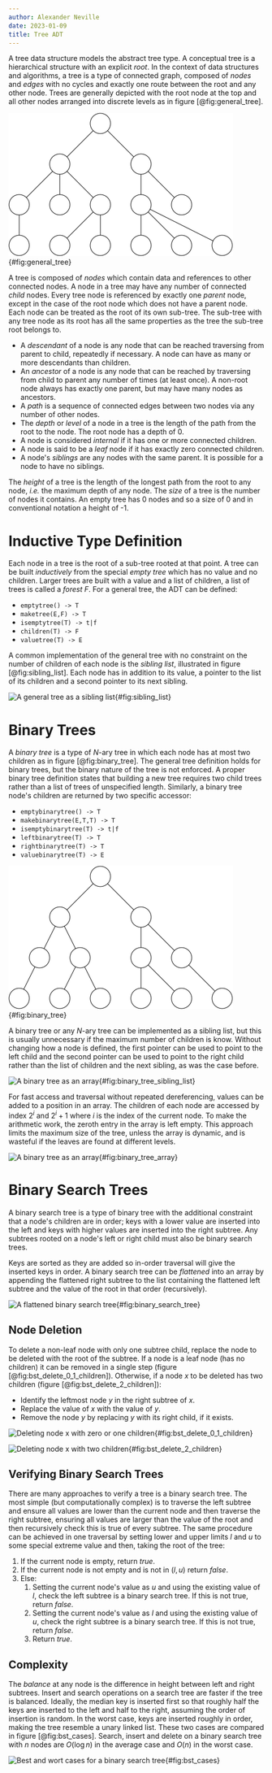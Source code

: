 ```yaml
---
author: Alexander Neville
date: 2023-01-09
title: Tree ADT
---
```


A tree data structure models the abstract tree type. A conceptual tree
is a hierarchical structure with an explicit _root_. In the context of
data structures and algorithms, a tree is a type of connected graph,
composed of _nodes_ and _edges_ with no cycles and exactly one route
between the root and any other node. Trees are generally depicted with
the root node at the top and all other nodes arranged into discrete
levels as in figure [@fig:general_tree].

![A general tree](../res/general_tree.svg){#fig:general_tree}

A tree is composed of _nodes_ which contain data and references to other
connected nodes. A node in a tree may have any number of connected
_child_ nodes. Every tree node is referenced by exactly one _parent_
node, except in the case of the root node which does not have a parent
node. Each node can be treated as the root of its own sub-tree. The
sub-tree with any tree node as its root has all the same properties as
the tree the sub-tree root belongs to.

- A _descendant_ of a node is any node that can be reached traversing
  from parent to child, repeatedly if necessary. A node can have as many
  or more descendants than children.
- An _ancestor_ of a node is any node that can be reached by traversing
  from child to parent any number of times (at least once). A non-root
  node always has exactly one parent, but may have many nodes as
  ancestors.
- A _path_ is a sequence of connected edges between two nodes via any
  number of other nodes.
- The _depth_ or _level_ of a node in a tree is the length of the path
  from the root to the node. The root node has a depth of 0.
- A node is considered _internal_ if it has one or more connected
  children.
- A node is said to be a _leaf_ node if it has exactly zero connected
  children.
- A node\'s _siblings_ are any nodes with the same parent. It is
  possible for a node to have no siblings.

The _height_ of a tree is the length of the longest path from the root
to any node, _i.e._ the maximum depth of any node. The _size_ of a tree
is the number of nodes it contains. An empty tree has 0 nodes and so a
size of 0 and in conventional notation a height of -1.

# Inductive Type Definition

Each node in a tree is the root of a sub-tree rooted at that point. A
tree can be built _inductively_ from the special _empty tree_ which has
no value and no children. Larger trees are built with a value and a list
of children, a list of trees is called a _forest_ $F$. For a general
tree, the ADT can be defined:

- `emptytree() -> T`
- `maketree(E,F) -> T`
- `isemptytree(T) -> t|f`
- `children(T) -> F`
- `valuetree(T) -> E`

A common implementation of the general tree with no constraint on the
number of children of each node is the _sibling list_, illustrated in
figure [@fig:sibling_list]. Each node has in addition to its value, a
pointer to the list of its children and a second pointer to its next
sibling.

![A general tree as a sibling
list](../res/sibling_list.svg){#fig:sibling_list}

# Binary Trees

A _binary tree_ is a type of _N_-ary tree in which each node has at most
two children as in figure [@fig:binary_tree]. The general tree
definition holds for binary trees, but the binary nature of the tree is
not enforced. A proper binary tree definition states that building a new
tree requires two child trees rather than a list of trees of unspecified
length. Similarly, a binary tree node\'s children are returned by two
specific accessor:

- `emptybinarytree() -> T`
- `makebinarytree(E,T,T) -> T`
- `isemptybinarytree(T) -> t|f`
- `leftbinarytree(T) -> T`
- `rightbinarytree(T) -> T`
- `valuebinarytree(T) -> E`

![A binary tree](../res/binary_tree.svg){#fig:binary_tree}

A binary tree or any _N_-ary tree can be implemented as a sibling list,
but this is usually unnecessary if the maximum number of children is
know. Without changing how a node is defined, the first pointer can be
used to point to the left child and the second pointer can be used to
point to the right child rather than the list of children and the next
sibling, as was the case before.

![A binary tree as an
array](../res/binary_tree_linked.svg){#fig:binary_tree_sibling_list}

For fast access and traversal without repeated dereferencing, values can
be added to a position in an array. The children of each node are
accessed by index $2^i$ and $2^i+1$ where $i$ is the index of the
current node. To make the arithmetic work, the zeroth entry in the array
is left empty. This approach limits the maximum size of the tree, unless
the array is dynamic, and is wasteful if the leaves are found at
different levels.

![A binary tree as an
array](../res/binary_tree_array.svg){#fig:binary_tree_array}

# Binary Search Trees

A binary search tree is a type of binary tree with the additional
constraint that a node\'s children are in order; keys with a lower value
are inserted into the left and keys with higher values are inserted into
the right subtree. Any subtrees rooted on a node\'s left or right child
must also be binary search trees.

Keys are sorted as they are added so in-order traversal will give the
inserted keys in order. A binary search tree can be _flattened_ into an
array by appending the flattened right subtree to the list containing
the flattened left subtree and the value of the root in that order
(recursively).

![A flattened binary search
tree](../res/small_bst.svg){#fig:binary_search_tree}

## Node Deletion

To delete a non-leaf node with only one subtree child, replace the node
to be deleted with the root of the subtree. If a node is a leaf node
(has no children) it can be removed in a single step (figure
[@fig:bst_delete_0_1_children]). Otherwise, if a node $x$ to be deleted
has two children (figure [@fig:bst_delete_2_children]):

- Identify the leftmost node $y$ in the right subtree of $x$.
- Replace the value of $x$ with the value of $y$.
- Remove the node $y$ by replacing $y$ with its right child, if it
  exists.

![Deleting node $x$ with zero or one
children](../res/bst_delete_0_1_children.svg){#fig:bst_delete_0_1_children}

![Deleting node $x$ with two
children](../res/bst_delete_2_children.svg){#fig:bst_delete_2_children}

## Verifying Binary Search Trees

There are many approaches to verify a tree is a binary search tree. The
most simple (but computationally complex) is to traverse the left
subtree and ensure all values are lower than the current node and then
traverse the right subtree, ensuring all values are larger than the
value of the root and then recursively check this is true of every
subtree. The same procedure can be achieved in one traversal by setting
lower and upper limits $l$ and $u$ to some special extreme value and
then, taking the root of the tree:

1.  If the current node is empty, return _true_.
2.  If the current node is not empty and is not in $(l, u)$ return
    _false_.
3.  Else:
    1.  Setting the current node\'s value as $u$ and using the existing
        value of $l$, check the left subtree is a binary search tree. If
        this is not true, return _false_.
    2.  Setting the current node\'s value as $l$ and using the existing
        value of $u$, check the right subtree is a binary search tree.
        If this is not true, return _false_.
    3.  Return _true_.

## Complexity

The _balance_ at any node is the difference in height between left and
right subtrees. Insert and search operations on a search tree are faster
if the tree is balanced. Ideally, the median key is inserted first so
that roughly half the keys are inserted to the left and half to the
right, assuming the order of insertion is random. In the worst case,
keys are inserted roughly in order, making the tree resemble a unary
linked list. These two cases are compared in figure [@fig:bst_cases].
Search, insert and delete on a binary search tree with $n$ nodes are
$O(\log n)$ in the average case and $O(n)$ in the worst case.

![Best and wort cases for a binary search
tree](../res/bst_cases.svg){#fig:bst_cases}
